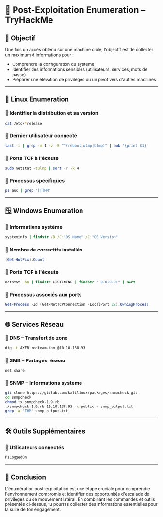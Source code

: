 
# 🧠 Post-Exploitation Enumeration – TryHackMe

## 🎯 Objectif

Une fois un accès obtenu sur une machine cible, l'objectif est de collecter un maximum d'informations pour :
- Comprendre la configuration du système
- Identifier des informations sensibles (utilisateurs, services, mots de passe)
- Préparer une élévation de privilèges ou un pivot vers d'autres machines

---

## 🐧 Linux Enumeration

### 🔹 Identifier la distribution et sa version

```bash
cat /etc/*release
```

### 🔹 Dernier utilisateur connecté

```bash
last -i | grep -m 1 -v -E "^(reboot|wtmp|btmp)" | awk '{print $1}'
```

### 🔹 Ports TCP à l'écoute

```bash
sudo netstat -tulnp | sort -r -k 4
```

### 🔹 Processus spécifiques

```bash
ps aux | grep "[T]HM"
```

---

## 🪟 Windows Enumeration

### 🔹 Informations système

```cmd
systeminfo | findstr /B /C:"OS Name" /C:"OS Version"
```

### 🔹 Nombre de correctifs installés

```powershell
(Get-HotFix).Count
```

### 🔹 Ports TCP à l'écoute

```cmd
netstat -an | findstr LISTENING | findstr " 0.0.0.0:" | sort
```

### 🔹 Processus associés aux ports

```powershell
Get-Process -Id (Get-NetTCPConnection -LocalPort 22).OwningProcess
```

---

## 🌐 Services Réseau

### 🔹 DNS – Transfert de zone

```bash
dig -t AXFR redteam.thm @10.10.138.93
```

### 🔹 SMB – Partages réseau

```cmd
net share
```

### 🔹 SNMP – Informations système

```bash
git clone https://gitlab.com/kalilinux/packages/snmpcheck.git
cd snmpcheck
chmod +x snmpcheck-1.9.rb
./snmpcheck-1.9.rb 10.10.138.93 -c public > snmp_output.txt
grep -a "THM" snmp_output.txt
```

---

## 🛠️ Outils Supplémentaires

### 🔹 Utilisateurs connectés

```cmd
PsLoggedOn
```

---

## 🏁 Conclusion

L'énumération post-exploitation est une étape cruciale pour comprendre l'environnement compromis et identifier des opportunités d'escalade de privilèges ou de mouvement latéral. En combinant les commandes et outils présentés ci-dessus, tu pourras collecter des informations essentielles pour la suite de ton engagement.
